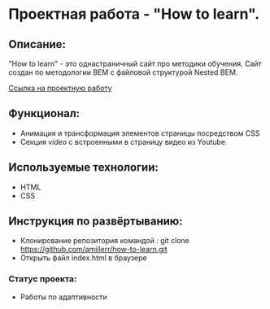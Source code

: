 # Проектная работа - "How to learn". 

## Описание: 

"How to learn" - это однастраничный сайт про методики обучения. Сайт создан по методологии BEM с файловой структурой Nested BEM. 

[Ссылка на проектную работу](https://how-to-learn-gphj1bujj-amillerr.vercel.app/) 

## Функционал:

* Анимация и трансформация элементов страницы посредством CSS 
* Секция *video* с встроенными в страницу видео из Youtube

## Используемые технологии:

* HTML
* CSS

## Инструкция по развёртыванию:

* Клонирование репозитория командой : git clone https://github.com/amillerr/how-to-learn.git
* Открыть файл index.html в браузере

### Статус проекта:

* Работы по адаптивности
